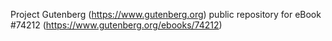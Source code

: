 Project Gutenberg (https://www.gutenberg.org) public repository for eBook #74212 (https://www.gutenberg.org/ebooks/74212)
